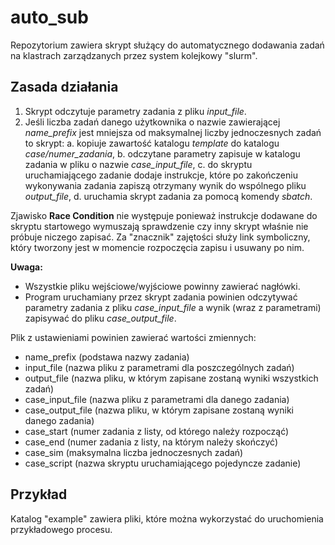 # auto_sub

Repozytorium zawiera skrypt służący do automatycznego dodawania zadań na klastrach zarządzanych przez system kolejkowy "slurm".

## Zasada działania

1. Skrypt odczytuje parametry zadania z pliku *input_file*.
2. Jeśli liczba zadań danego użytkownika o nazwie zawierającej *name_prefix* jest mniejsza od maksymalnej liczby jednoczesnych zadań to skrypt:
    a. kopiuje zawartość katalogu *template* do katalogu *case/numer_zadania*,
    b. odczytane parametry zapisuje w katalogu zadania w pliku o nazwie *case_input_file*,
    c. do skryptu uruchamiającego zadanie dodaje instrukcje, które po zakończeniu wykonywania zadania zapiszą otrzymany wynik do wspólnego pliku *output_file*,
    d. uruchamia skrypt zadania za pomocą komendy *sbatch*.

Zjawisko **Race Condition** nie występuje ponieważ instrukcje dodawane do skryptu startowego wymuszają sprawdzenie czy inny skrypt właśnie nie próbuje niczego zapisać.
Za "znacznik" zajętości służy link symboliczny, który tworzony jest w momencie rozpoczęcia zapisu i usuwany po nim.

**Uwaga:**

- Wszystkie pliku wejściowe/wyjściowe powinny zawierać nagłówki.
- Program uruchamiany przez skrypt zadania powinien odczytywać parametry zadania z pliku *case_input_file* a wynik (wraz z parametrami) zapisywać do pliku *case_output_file*.

Plik z ustawieniami powinien zawierać wartości zmiennych:

- name_prefix (podstawa nazwy zadania)
- input_file (nazwa pliku z parametrami dla poszczególnych zadań)
- output_file (nazwa pliku, w którym zapisane zostaną wyniki wszystkich zadań)
- case_input_file (nazwa pliku z parametrami dla danego zadania)
- case_output_file (nazwa pliku, w którym zapisane zostaną wyniki danego zadania)
- case_start (numer zadania z listy, od którego należy rozpocząć)
- case_end (numer zadania z listy, na którym należy skończyć)
- case_sim (maksymalna liczba jednoczesnych zadań)
- case_script (nazwa skryptu uruchamiającego pojedyncze zadanie)

## Przykład

Katalog "example" zawiera pliki, które można wykorzystać do uruchomienia przykładowego procesu.